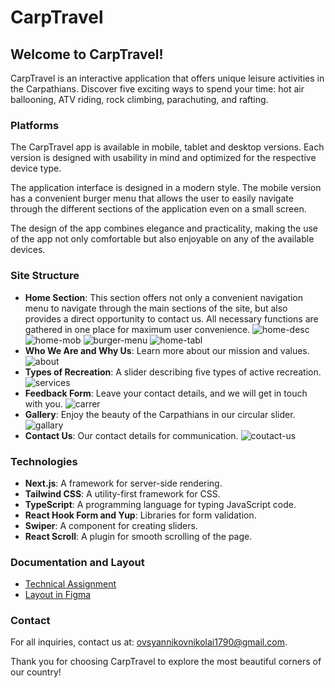 # CarpTravel

## Welcome to CarpTravel!

CarpTravel is an interactive application that offers unique leisure activities in the Carpathians. Discover five exciting ways to spend your time: hot air ballooning, ATV riding, rock climbing, parachuting, and rafting.

### Platforms

The CarpTravel app is available in mobile, tablet and desktop versions. Each version is designed with usability in mind and optimized for the respective device type.

The application interface is designed in a modern style. The mobile version has a convenient burger menu that allows the user to easily navigate through the different sections of the application even on a small screen.

The design of the app combines elegance and practicality, making the use of the app not only comfortable but also enjoyable on any of the available devices.

### Site Structure

- **Home Section**: This section offers not only a convenient navigation menu to navigate through the main sections of the site, but also provides a direct opportunity to contact us. All necessary functions are gathered in one place for maximum user convenience.
![home-desc](/public/img/readme/home-desc.jpg)
![home-mob](/public/img/readme/home-mob.jpg)
![burger-menu](/public/img/readme/burger-menu.jpg)
![home-tabl](/public/img/readme/home-tabl.jpg)
- **Who We Are and Why Us**: Learn more about our mission and values.
![about](/public/img/readme/about.jpg)
- **Types of Recreation**: A slider describing five types of active recreation.
![services](/public/img/readme/services.jpg)
- **Feedback Form**: Leave your contact details, and we will get in touch with you.
![carrer](/public/img/readme/carrer.jpg)
- **Gallery**: Enjoy the beauty of the Carpathians in our circular slider.
![gallary](/public/img/readme/gallary.jpg)
- **Contact Us**: Our contact details for communication.
![coutact-us](/public/img/readme/coutact-us.jpg)

### Technologies

- **Next.js**: A framework for server-side rendering.
- **Tailwind CSS**: A utility-first framework for CSS.
- **TypeScript**: A programming language for typing JavaScript code.
- **React Hook Form and Yup**: Libraries for form validation.
- **Swiper**: A component for creating sliders.
- **React Scroll**: A plugin for smooth scrolling of the page.

### Documentation and Layout

- [Technical Assignment](https://docs.google.com/document/d/1e6U2nDowFARzF6JNMKMDcVRVd7syu36m/edit#heading=h.d6whnyfnqdlb)
- [Layout in Figma](https://www.figma.com/file/2nHaXyrwQxqXLYmPUGQuP1/Untitled?type=design&node-id=0%3A1&mode=design&t=GFpRhDWRmCy9U5n3-1)

### Contact

For all inquiries, contact us at: [ovsyannikovnikolai1790@gmail.com](mailto:ovsyannikovnikolai1790@gmail.com).

Thank you for choosing CarpTravel to explore the most beautiful corners of our country!
